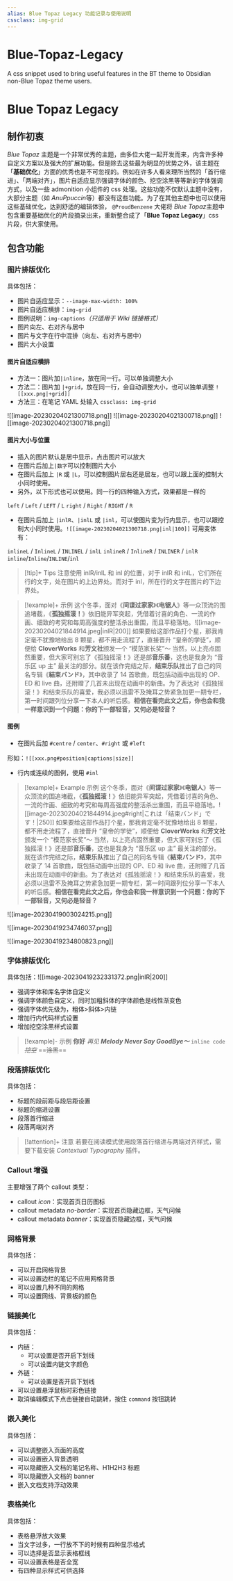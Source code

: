 ```yaml
---
alias: Blue Topaz Legacy 功能记录与使用说明
cssclass: img-grid
---
```

# Blue-Topaz-Legacy
A css snippet used to bring useful features in the BT theme to Obsidian non-Blue Topaz theme users.

# Blue Topaz Legacy
## 制作初衷
*Blue Topaz* 主题是一个非常优秀的主题，由多位大佬一起开发而来，内含许多种自定义方案以及强大的扩展功能。但是除去这些最为明显的优势之外，该主题在「**基础优化**」方面的优秀也是不可忽视的。例如在许多人看来理所当然的「首行缩进」、「两端对齐」，图片自适应显示强调字体的颜色、挖空涂黑等等新的字体强调方式，以及一些 admonition 小组件的 css 处理。这些功能不仅默认主题中没有，大部分主题（如 *AnuPpuccin*等）都没有这些功能。为了在其他主题中也可以使用这些基础优化，达到舒适的编辑体验， `@ProudBenzene` 大佬将 *Blue Topaz*主题中包含重要基础优化的片段摘录出来，重新整合成了「**Blue Topaz Legacy**」css 片段，供大家使用。

## 包含功能
### 图片排版优化
具体包括：
- 图片自适应显示：`--image-max-width: 100%`
- 图片自适应横排：`img-grid`
- 图例说明：`img-captions`*（只适用于 Wiki 链接格式）*
- 图片向左、右对齐与居中
- 图片与文字在行中混排（向左、右对齐与居中）
- 图片大小设置

#### 图片自适应横排
- 方法一：图片加`|inline`，放在同一行。可以单独调整大小
- 方法二：图片加 `|+grid`，放在同一行，会自动调整大小，也可以独单调整
  `![[xxx.png|+grid]]`
- 方法三：在笔记 YAML 处输入 `cssclass: img-grid`

![[image-20230204021300718.png]] ![[image-20230204021300718.png]]
![[image-20230204021300718.png]]

#### 图片大小与位置
- 插入的图片默认是居中显示，点击图片可以放大
- 在图片后加上`|数字`可以控制图片大小
- 在图片后加上 `|R` 或 `|L`，可以控制图片居右还是居左，也可以跟上面的控制大小同时使用。
- 另外，以下形式也可以使用。同一行的四种输入方式，效果都是一样的

`left` / `Left` / `LEFT` / `L`
`right` / `Right` / `RIGHT` / `R`
- 在图片后加上 `|inlR`、`|inlL` 或 `|inl`，可以使图片变为行内显示，也可以跟控制大小同时使用。`![[image-20230204021300718.png|inl|100]]` 可用变体有： 

`inlineL` / `InlineL` / `INLINEL` / `inlL`
`inlineR` / `InlineR` / `INLINER` / `inlR`
`inline`/`Inline`/`INLINE`/`inl`
> [!tip]+ Tips
> 注意使用 inlR/inlL 和 inl 的位置，对于 inlR 和 inlL，它们所在行的文字，处在图片的上边界处。而对于 inl，所在行的文字在图片的下边界处。

> [!example]+ 示例
> 这个冬季，面对《**间谍过家家**》《**电锯人**》等一众顶流的围追堵截，《**孤独摇滚！**》依旧能异军突起，凭借着讨喜的角色、一流的作画、细致的考究和每周高强度的整活杀出重围，而且平稳落地。![[image-20230204021844914.jpeg|inlR|200]] 如果要给这部作品打个星，那我肯定毫不犹豫地给出 8 颗星，都不用走流程了，直接晋升 “皇帝的学徒”，顺便给 **CloverWorks** 和**芳文社**颁发一个 “模范家长奖”～ 
> 当然，以上亮点固然重要，但大家可别忘了《孤独摇滚！》还是部**音乐番**，这也是我身为 “音乐区 up 主” 最关注的部分。就在该作完结之际，**结束乐队**推出了自己的同名专辑《**結束バンド**》，其中收录了 14 首歌曲，既包括动画中出现的 OP、ED 和 live 曲，还附赠了几首未出现在动画中的新曲。为了表达对《孤独摇滚！》和结束乐队的喜爱，我必须以迅雷不及掩耳之势紧急加更一期专栏，第一时间跟列位分享一下本人的听后感。**相信在看完此文之后，你也会和我一样意识到一个问题：你的下一部轻音，又何必是轻音？**

#### 图例
- 在图片后加 `#centre` / `center`、`#right` 或 `#left`  

形如：`![[xxx.png#position|captions|size]]`
- 行内或连续的图例，使用 `#inl`

> [!example]+ Example 示例
> 这个冬季，面对《**间谍过家家**》《**电锯人**》等一众顶流的围追堵截，《**孤独摇滚！**》依旧能异军突起，凭借着讨喜的角色、一流的作画、细致的考究和每周高强度的整活杀出重围，而且平稳落地。![[image-20230204021844914.jpeg#right|これは「结束バンド」です！|250]] 如果要给这部作品打个星，那我肯定毫不犹豫地给出 8 颗星，都不用走流程了，直接晋升 “皇帝的学徒”，顺便给 **CloverWorks** 和**芳文社**颁发一个 “模范家长奖”～ 
> 当然，以上亮点固然重要，但大家可别忘了《孤独摇滚！》还是部**音乐番**，这也是我身为 “音乐区 up 主” 最关注的部分。就在该作完结之际，**结束乐队**推出了自己的同名专辑《**結束バンド**》，其中收录了 14 首歌曲，既包括动画中出现的 OP、ED 和 live 曲，还附赠了几首未出现在动画中的新曲。为了表达对《孤独摇滚！》和结束乐队的喜爱，我必须以迅雷不及掩耳之势紧急加更一期专栏，第一时间跟列位分享一下本人的听后感。**相信在看完此文之后，你也会和我一样意识到一个问题：你的下一部轻音，又何必是轻音？**

![[image-20230419003024215.png]]

![[image-20230419234746037.png]]

![[image-20230419234800823.png]]

### 字体排版优化
具体包括：![[image-20230419232331372.png|inlR|200]]
- 强调字体和库名字体自定义
- 强调字体颜色自定义，同时加粗斜体的字体颜色是线性渐变色
- 强调字体优先级为，粗体>斜体>内链
- 增加行内代码样式设置
- 增加挖空涂黑样式设置

> [!example]- 示例
> **你好**
> *再见*
> ***Melody Never Say GoodBye～***
> `inline code`
>  *~~挖空~~* 
> ==~~涂黑~~==

### 段落排版优化
具体包括：
- 标题的段前距与段后距设置
- 标题的缩进设置
- 段落首行缩进
- 段落两端对齐

> [!attention]+ 注意
> 若要在阅读模式使用段落首行缩进与两端对齐样式，需要下载安装 *Contextual Typography* 插件。

### Callout 增强
主要增强了两个 callout 类型：
- callout *icon*：实现首页日历图标
- callout metadata *no-border*：实现首页隐藏边框，天气问候
-  callout metadata *banner*：实现首页隐藏边框，天气问候

### 网格背景
具体包括：
- 可以开启网格背景
- 可以设置边栏的笔记不应用网格背景
- 可以设置几种不同的网格
- 可以设置网线、背景板的颜色

### 链接美化
具体包括：
- 内链：
    - 可以设置是否开启下划线
    - 可以设置内链文字颜色
- 外链：
    - 可以设置是否开启下划线
- 可以设置悬浮鼠标时彩色链接
- 取消编辑模式下点击链接自动跳转，按住 `command` 按钮跳转

### 嵌入美化
具体包括：
- 可以调整嵌入页面的高度
- 可以设置嵌入背景透明
- 可以隐藏嵌入文档的笔记名称、H1H2H3 标题
- 可以隐藏嵌入文档的 banner
- 嵌入文档支持浮动效果

### 表格美化
具体包括：
- 表格悬浮放大效果
- 当文字过多，一行放不下的时候有四种显示格式
- 可以选择是否显示表格框线
- 可以设置表格是否全宽
- 有四种显示样式可供选择